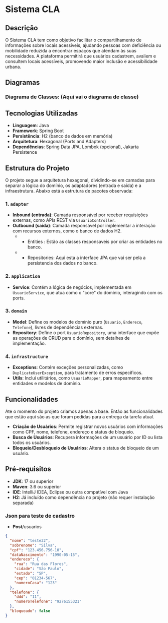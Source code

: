 # Sistema CLA 

## Descrição
O Sistema CLA tem como objetivo facilitar o compartilhamento de informações sobre locais acessíveis, ajudando pessoas com deficiência ou mobilidade reduzida a encontrar espaços que atendam às suas necessidades. A plataforma permitirá que usuários cadastrem, avaliem e consultem locais acessíveis, promovendo maior inclusão e acessibilidade urbana.

## Diagramas 
### Diagrama de Classes: (Aqui vai o diagrama de classe)

## Tecnologias Utilizadas
- **Linguagem**: Java
- **Framework**: Spring Boot
- **Persistência**: H2 (banco de dados em memória)
- **Arquitetura**: Hexagonal (Ports and Adapters)
- **Dependências**: Spring Data JPA, Lombok (opcional), Jakarta Persistence

## Estrutura do Projeto
O projeto segue a arquitetura hexagonal, dividindo-se em camadas para separar a lógica do domínio, os adaptadores (entrada e saída) e a infraestrutura. Abaixo está a estrutura de pacotes observada:

### 1. `adapter`
- **Inbound (entrada)**: Camada responsável por receber requisições externas, como APIs REST via `UsuarioController`.
- **Outbound (saída)**: Camada responsável por implementar a interação com recursos externos, como o banco de dados H2.
	 - * Entities : Estão as classes responsaveis por criar as entidades no banco.
	 - * Repositories: Aqui esta a interface JPA que vai ser pela a persistencia dos dados no banco.

### 2. `application`
- **Service**: Contém a lógica de negócios, implementada em `UsuarioService`, que atua como o "core" do domínio, interagindo com os ports.

### 3. `domain`
- **Model**: Define os modelos de domínio puro (`Usuario`, `Endereco`, `Telefone`), livres de dependências externas.
- **Repository**: Define o port `UsuarioRepository`, uma interface que expõe as operações de CRUD para o domínio, sem detalhes de implementação.

### 4. `infrastructure`
- **Exceptions**: Contém exceções personalizadas, como `DuplicateUserException`, para tratamento de erros específicos.
- **Utils**: Inclui utilitários, como `UsuarioMapper`, para mapeamento entre entidades e modelos de domínio.

## Funcionalidades
Ate o momento do projeto criamos apenas a base. Então as funcionalidades que estão aqui são as que foram pedidas para a entrega da tarefa atual.
- **Criação de Usuários**: Permite registrar novos usuários com informações como CPF, nome, telefone, endereço e status de bloqueio.
- **Busca de Usuários**: Recupera informações de um usuário por ID ou lista todos os usuários.
- **Bloqueio/Desbloqueio de Usuários**: Altera o status de bloqueio de um usuário.

## Pré-requisitos
- **JDK**: 17 ou superior
- **Maven**: 3.6 ou superior
- **IDE**: IntelliJ IDEA, Eclipse ou outra compatível com Java
- **H2**: Já incluído como dependência no projeto (não requer instalação separada)

### Json para teste de cadastro

- **Post**/usuarios 
```json
{
  "nome": "teste32",
  "sobrenome": "Silva",
  "cpf": "123.456.756-10",
  "dataNascimento": "1990-05-15",
  "endereco": {
    "rua": "Rua das Flores",
    "cidade": "São Paulo",
    "estado": "SP",
    "cep": "01234-567",
    "numeroCasa": "123"
  },
  "telefone": {
    "ddd": "11",
    "numeroTelefone": "9276155321"
  },
  "bloqueado": false
}
```
